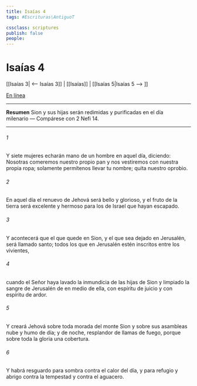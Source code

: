 ```yaml
---
title: Isaías 4
tags: #Escrituras\AntiguoT

cssclass: scriptures
publish: false
people:
---
```


# Isaías 4
[[Isaías 3| <-- Isaías 3]] | [[Isaías]] | [[Isaías 5|Isaías 5 --> ]]

[En línea](https://churchofjesuschrist.org/study/scriptures/ot/isa/4?lang=spa)

---
__Resumen__
Sion y sus hijas serán redimidas y purificadas en el día milenario — Compárese con 2 Nefi 14.

---
###### 1 
Y siete mujeres echarán mano de un hombre en aquel día, diciendo: Nosotras comeremos nuestro propio pan y nos vestiremos con nuestra propia ropa; solamente permítenos llevar tu nombre; quita nuestro oprobio.

###### 2 
En aquel día el renuevo de Jehová será bello y glorioso, y el fruto de la tierra será excelente y hermoso para los de Israel que hayan escapado.

###### 3 
Y acontecerá que el que quede en Sion, y el que sea dejado en Jerusalén, será llamado santo; todos los que en Jerusalén estén inscritos entre los vivientes,

###### 4 
cuando el Señor haya lavado la inmundicia de las hijas de Sion y limpiado la sangre de Jerusalén de en medio de ella, con espíritu de juicio y con espíritu de ardor.

###### 5 
Y creará Jehová sobre toda morada del monte Sion y sobre sus asambleas nube y humo de día; y de noche, resplandor de llamas de fuego, porque sobre toda la gloria  una cobertura.

###### 6 
Y habrá resguardo para sombra contra el calor del día, y para refugio y abrigo contra la tempestad y contra el aguacero.

